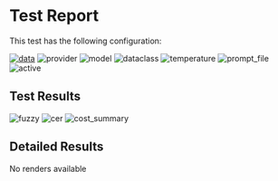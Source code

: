 # Test Report

This test has the following configuration:

<a href="/humanities_data_benchmark/benchmarks/medieval_manuscripts"><img src="https://img.shields.io/badge/data-medieval_manuscripts-lightgrey" alt="data"></a>&nbsp;<img src="https://img.shields.io/badge/provider-openai-green" alt="provider">&nbsp;<img src="https://img.shields.io/badge/model-o3-blue" alt="model">&nbsp;<img src="https://img.shields.io/badge/dataclass-Document-purple" alt="dataclass">&nbsp;<img src="https://img.shields.io/badge/temperature-0.0-ffff00" alt="temperature">&nbsp;<img src="https://img.shields.io/badge/prompt_file-prompt.txt-lightgrey" alt="prompt_file">&nbsp;<img src="https://img.shields.io/badge/active-yes-brightgreen" alt="active">

## Test Results
<img src="https://img.shields.io/badge/fuzzy-0.51-brightgreen" alt="fuzzy">&nbsp;<img src="https://img.shields.io/badge/cer-0.513-brightgreen" alt="cer">&nbsp;<img src="https://img.shields.io/badge/cost_summary-{'total_input_tokens': 16020, 'total_output_tokens': 38619, 'total_tokens': 54639, 'input_cost_usd': 0.03204, 'output_cost_usd': 0.308952, 'total_cost_usd': 0.340992, 'pricing_date': '2025--10--24', 'input_price_per_million': 2.0, 'output_price_per_million': 8.0}-brightgreen" alt="cost_summary">&nbsp;

## Detailed Results
No renders available

